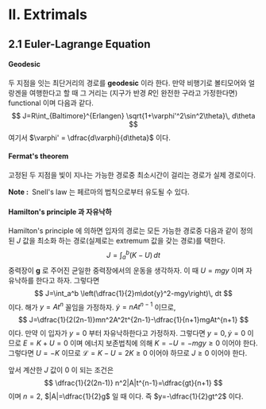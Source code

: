 II. Extrimals
===



## 2.1  Euler-Lagrange Equation



#### Geodesic

두 지점을 잇는 최단거리의 경로를 **geodesic** 이라 한다. 만약 비행기로 볼티모어와 얼랑겐을 여행한다고 할 때 그 거리는 (지구가 반경 $R$인 완전한 구라고 가정한다면) functional 이며 다음과 같다.
$$
J=R\int_{Baltimore}^{Erlangen} \sqrt{1+\varphi'^2\sin^2\theta}\, d\theta
$$
여기서 $\varphi' = \dfrac{d\varphi}{d\theta}$ 이다. 



#### Fermat's theorem

고정된 두 지점을 빛이 지나는 가능한 경로중 최소시간이 걸리는 경로가 실제 경로이다.

<b>Note : </b> Snell's law 는 페르마의 법칙으로부터 유도될 수 있다.



#### Hamilton's principle 과 자유낙하

Hamilton's principle 에 의하면 입자의 경로는 모든 가능한 경로중 다음과 같이 정의된 $J$ 값을 최소화 하는 경로(실제로는 extremum 값을 갖는 경로)를 택한다.
$$
J=\int_a^b (K-U)\, dt
$$
중력장이 $\mathbf{g}$ 로 주어진 균일한 중력장에서의 운동을 생각하자. 이 때 $U=mgy$ 이며 자유낙하를 한다고 하자. 그렇다면
$$
J=\int_a^b \left(\dfrac{1}{2}m\dot{y}^2-mgy\right)\, dt
$$
이다. 해가 $y=At^n$ 꼴임을 가정하자. $\dot{y}=nAt^{n-1}$ 이므로,
$$
J=\dfrac{1}{2(2n-1)}mn^2A^2t^{2n-1}-\dfrac{1}{n+1}mgAt^{n+1}
$$
이다. 만약 이 입자가 $y=0$ 부터 자유낙하한다고 가정하자. 그렇다면 $y=0,\, \dot{y}=0$ 이므로 $E=K+U=0$ 이며 에너지 보존법칙에 의해 $K=-U=-mgy \ge 0$ 이어야 한다. 그렇다면 $U=-K$ 이므로 $\mathcal{L}=K-U=2K\ge 0$ 이어야 하므로 $J \ge 0$ 이어야 한다.

앞서 계산한 $J$ 값이 $0$ 이 되는 조건은
$$
\dfrac{1}{2(2n-1)} n^2|A|t^{n-1}=\dfrac{gt}{n+1}
$$
이며 $n=2$, $|A|=\dfrac{1}{2}g$ 일 때 이다. 즉 $y=-\dfrac{1}{2}gt^2$ 이다. 



